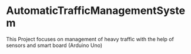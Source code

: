 # AutomaticTrafficManagementSystem
This Project focuses on management of heavy traffic with the help of sensors and smart board (Arduino Uno)
